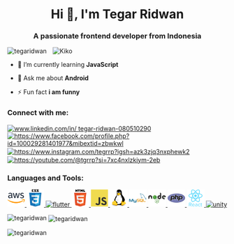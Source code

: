 <h1 align="center">Hi 👋, I'm Tegar Ridwan</h1>
<h3 align="center">A passionate frontend developer from Indonesia</h3>
<img align="right" alt="Kiko" width="400" src="https://media1.tenor.com/m/Pw1fmWcVxNkAAAAC/nah-id-win-gojo.gif">

<p align="left"> <img src="https://komarev.com/ghpvc/?username=tegaridwan&label=Profile%20views&color=0e75b6&style=flat" alt="tegaridwan" /> </p>

- 🌱 I’m currently learning **JavaScript**

- 💬 Ask me about **Android**

- ⚡ Fun fact **i am funny**

<h3 align="left">Connect with me:</h3>
<p align="left">
<a href="https://linkedin.com/in/www.linkedin.com/in/ tegar-ridwan-080510290" target="blank"><img align="center" src="https://raw.githubusercontent.com/rahuldkjain/github-profile-readme-generator/master/src/images/icons/Social/linked-in-alt.svg" alt="www.linkedin.com/in/ tegar-ridwan-080510290" height="30" width="40" /></a>
<a href="https://fb.com/https://www.facebook.com/profile.php?id=100029281401977&mibextid=zbwkwl" target="blank"><img align="center" src="https://raw.githubusercontent.com/rahuldkjain/github-profile-readme-generator/master/src/images/icons/Social/facebook.svg" alt="https://www.facebook.com/profile.php?id=100029281401977&mibextid=zbwkwl" height="30" width="40" /></a>
<a href="https://instagram.com/https://www.instagram.com/tegrrp?igsh=azk3zjq3nxphewk2" target="blank"><img align="center" src="https://raw.githubusercontent.com/rahuldkjain/github-profile-readme-generator/master/src/images/icons/Social/instagram.svg" alt="https://www.instagram.com/tegrrp?igsh=azk3zjq3nxphewk2" height="30" width="40" /></a>
<a href="https://www.youtube.com/c/https://youtube.com/@tgrrp?si=7xc4nxlzkiym-2eb" target="blank"><img align="center" src="https://raw.githubusercontent.com/rahuldkjain/github-profile-readme-generator/master/src/images/icons/Social/youtube.svg" alt="https://youtube.com/@tgrrp?si=7xc4nxlzkiym-2eb" height="30" width="40" /></a>
</p>

<h3 align="left">Languages and Tools:</h3>
<p align="left"> <a href="https://aws.amazon.com" target="_blank" rel="noreferrer"> <img src="https://raw.githubusercontent.com/devicons/devicon/master/icons/amazonwebservices/amazonwebservices-original-wordmark.svg" alt="aws" width="40" height="40"/> </a> <a href="https://www.w3schools.com/css/" target="_blank" rel="noreferrer"> <img src="https://raw.githubusercontent.com/devicons/devicon/master/icons/css3/css3-original-wordmark.svg" alt="css3" width="40" height="40"/> </a> <a href="https://flutter.dev" target="_blank" rel="noreferrer"> <img src="https://www.vectorlogo.zone/logos/flutterio/flutterio-icon.svg" alt="flutter" width="40" height="40"/> </a> <a href="https://www.w3.org/html/" target="_blank" rel="noreferrer"> <img src="https://raw.githubusercontent.com/devicons/devicon/master/icons/html5/html5-original-wordmark.svg" alt="html5" width="40" height="40"/> </a> <a href="https://developer.mozilla.org/en-US/docs/Web/JavaScript" target="_blank" rel="noreferrer"> <img src="https://raw.githubusercontent.com/devicons/devicon/master/icons/javascript/javascript-original.svg" alt="javascript" width="40" height="40"/> </a> <a href="https://www.linux.org/" target="_blank" rel="noreferrer"> <img src="https://raw.githubusercontent.com/devicons/devicon/master/icons/linux/linux-original.svg" alt="linux" width="40" height="40"/> </a> <a href="https://www.mysql.com/" target="_blank" rel="noreferrer"> <img src="https://raw.githubusercontent.com/devicons/devicon/master/icons/mysql/mysql-original-wordmark.svg" alt="mysql" width="40" height="40"/> </a> <a href="https://nodejs.org" target="_blank" rel="noreferrer"> <img src="https://raw.githubusercontent.com/devicons/devicon/master/icons/nodejs/nodejs-original-wordmark.svg" alt="nodejs" width="40" height="40"/> </a> <a href="https://www.php.net" target="_blank" rel="noreferrer"> <img src="https://raw.githubusercontent.com/devicons/devicon/master/icons/php/php-original.svg" alt="php" width="40" height="40"/> </a> <a href="https://reactjs.org/" target="_blank" rel="noreferrer"> <img src="https://raw.githubusercontent.com/devicons/devicon/master/icons/react/react-original-wordmark.svg" alt="react" width="40" height="40"/> </a> <a href="https://unity.com/" target="_blank" rel="noreferrer"> <img src="https://www.vectorlogo.zone/logos/unity3d/unity3d-icon.svg" alt="unity" width="40" height="40"/> </a> </p>

<p><img align="left" src="https://github-readme-stats.vercel.app/api/top-langs?username=tegaridwan&show_icons=true&locale=en&layout=compact" alt="tegaridwan" /></p>

<p>&nbsp;<img align="center" src="https://github-readme-stats.vercel.app/api?username=tegaridwan&show_icons=true&locale=en" alt="tegaridwan" /></p>

<p><img align="center" src="https://github-readme-streak-stats.herokuapp.com/?user=tegaridwan&" alt="tegaridwan" /></p>
